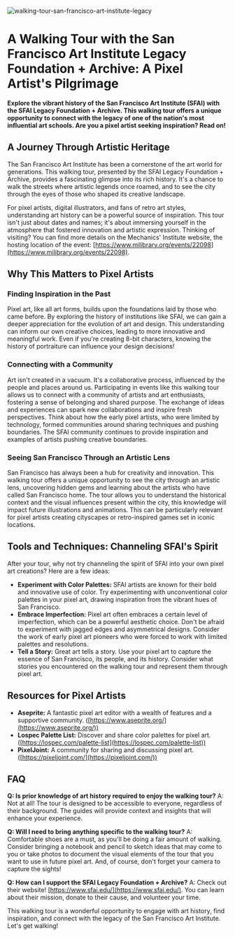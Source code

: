 ![walking-tour-san-francisco-art-institute-legacy](https://images.pexels.com/photos/12081402/pexels-photo-12081402.jpeg?auto=compress&cs=tinysrgb&fit=crop&h=627&w=1200)

# A Walking Tour with the San Francisco Art Institute Legacy Foundation + Archive: A Pixel Artist's Pilgrimage

**Explore the vibrant history of the San Francisco Art Institute (SFAI) with the SFAI Legacy Foundation + Archive. This walking tour offers a unique opportunity to connect with the legacy of one of the nation's most influential art schools. Are you a pixel artist seeking inspiration? Read on!**

## A Journey Through Artistic Heritage

The San Francisco Art Institute has been a cornerstone of the art world for generations. This walking tour, presented by the SFAI Legacy Foundation + Archive, provides a fascinating glimpse into its rich history. It's a chance to walk the streets where artistic legends once roamed, and to see the city through the eyes of those who shaped its creative landscape.

For pixel artists, digital illustrators, and fans of retro art styles, understanding art history can be a powerful source of inspiration. This tour isn't just about dates and names; it's about immersing yourself in the atmosphere that fostered innovation and artistic expression. Thinking of visiting? You can find more details on the Mechanics' Institute website, the hosting location of the event: [https://www.milibrary.org/events/22098](https://www.milibrary.org/events/22098).

## Why This Matters to Pixel Artists

### Finding Inspiration in the Past

Pixel art, like all art forms, builds upon the foundations laid by those who came before. By exploring the history of institutions like SFAI, we can gain a deeper appreciation for the evolution of art and design. This understanding can inform our own creative choices, leading to more innovative and meaningful work. Even if you're creating 8-bit characters, knowing the history of portraiture can influence your design decisions!

### Connecting with a Community

Art isn't created in a vacuum. It's a collaborative process, influenced by the people and places around us. Participating in events like this walking tour allows us to connect with a community of artists and art enthusiasts, fostering a sense of belonging and shared purpose. The exchange of ideas and experiences can spark new collaborations and inspire fresh perspectives. Think about how the early pixel artists, who were limited by technology, formed communities around sharing techniques and pushing boundaries. The SFAI community continues to provide inspiration and examples of artists pushing creative boundaries.

### Seeing San Francisco Through an Artistic Lens

San Francisco has always been a hub for creativity and innovation. This walking tour offers a unique opportunity to see the city through an artistic lens, uncovering hidden gems and learning about the artists who have called San Francisco home. The tour allows you to understand the historical context and the visual influences present within the city, this knowledge will impact future illustrations and animations. This can be particularly relevant for pixel artists creating cityscapes or retro-inspired games set in iconic locations.

## Tools and Techniques: Channeling SFAI's Spirit

After your tour, why not try channeling the spirit of SFAI into your own pixel art creations? Here are a few ideas:

*   **Experiment with Color Palettes:** SFAI artists are known for their bold and innovative use of color. Try experimenting with unconventional color palettes in your pixel art, drawing inspiration from the vibrant hues of San Francisco.
*   **Embrace Imperfection:** Pixel art often embraces a certain level of imperfection, which can be a powerful aesthetic choice. Don't be afraid to experiment with jagged edges and asymmetrical designs. Consider the work of early pixel art pioneers who were forced to work with limited palettes and resolutions. 
*   **Tell a Story:** Great art tells a story. Use your pixel art to capture the essence of San Francisco, its people, and its history. Consider what stories you encountered on the walking tour and represent them through pixel art. 

## Resources for Pixel Artists

*   **Aseprite:** A fantastic pixel art editor with a wealth of features and a supportive community. ([https://www.aseprite.org/](https://www.aseprite.org/))
*   **Lospec Palette List:** Discover and share color palettes for pixel art. ([https://lospec.com/palette-list](https://lospec.com/palette-list))
*   **PixelJoint:** A community for sharing and discussing pixel art. ([https://pixeljoint.com/](https://pixeljoint.com/))

## FAQ

**Q: Is prior knowledge of art history required to enjoy the walking tour?**
A: Not at all! The tour is designed to be accessible to everyone, regardless of their background. The guides will provide context and insights that will enhance your experience.

**Q: Will I need to bring anything specific to the walking tour?**
A: Comfortable shoes are a must, as you'll be doing a fair amount of walking. Consider bringing a notebook and pencil to sketch ideas that may come to you or take photos to document the visual elements of the tour that you want to use in future pixel art. And, of course, don't forget your camera to capture the sights!

**Q: How can I support the SFAI Legacy Foundation + Archive?**
A: Check out their website! [https://www.sfai.edu/](https://www.sfai.edu/). You can learn about their mission, donate to their cause, and volunteer your time.

This walking tour is a wonderful opportunity to engage with art history, find inspiration, and connect with the legacy of the San Francisco Art Institute. Let's get walking!
